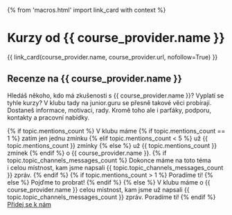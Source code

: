 {% from 'macros.html' import link_card with context %}


# Kurzy od {{ course_provider.name }}

{{ link_card(course_provider.name, course_provider.url, nofollow=True) }}

## Recenze na {{ course_provider.name }}

Hledáš někoho, kdo má zkušenosti s {{ course_provider.name }}?
Vyplatí se tyhle kurzy?
V klubu tady na junior.guru se přesně takové věci probírají.
Dostaneš informace, motivaci, rady.
Kromě toho ale i parťáky, podporu, kontakty a pracovní nabídky.

<!-- Diskutuj v klubu pro začátečníky, kde najdeš pomoc, motivaci, kamarády, práci. -->

<div>
{% if topic.mentions_count %}
  V klubu máme
  {% if topic.mentions_count == 1 %}
    zatím jen jednu zmínku
  {% elif topic.mentions_count < 5 %}
    už {{ topic.mentions_count }} zmínky
  {% else %}
    už {{ topic.mentions_count }} zmínek
  {% endif %}
  o {{ course_provider.name }}.
  {% if topic.topic_channels_messages_count %}
    Dokonce máme na toto téma i celou místnost, kam jsme napsali {{ topic.topic_channels_messages_count }} zpráv.
  {% endif %}
  {% if topic.mentions_count > 1 %}
    Poradíme ti!
  {% else %}
    Pojďme to probrat!
  {% endif %}
{% else %}
  V klubu máme o {{ course_provider.name }} celou místnost, kam jsme už napsali {{ topic.topic_channels_messages_count }} zpráv.
  Poradíme ti!
{% endif %}
</div>

<div class="standout text-center">
  <a class="btn btn-lg btn-outline-primary" href="{{ pages|docs_url('club.md')|url }}">
    Přidej se k nám
  </a>
</div>
